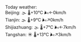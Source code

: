 Today weather:  
Beijing: 🌫  🌡️+10°C 🌬️←0km/h  
Tianjin: 🌫  🌡️+9°C 🌬️↗0km/h  
Shijiazhuang: 🌫  🌡️+7°C 🌬️←7km/h  
Tangshan: ☀️ 🌡️+13°C 🌬️↗3km/h  
